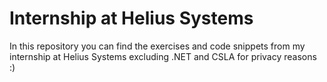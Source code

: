 # Internship at Helius Systems

In this repository you can find the exercises and code snippets from my internship at Helius Systems excluding .NET and CSLA for privacy reasons :)
